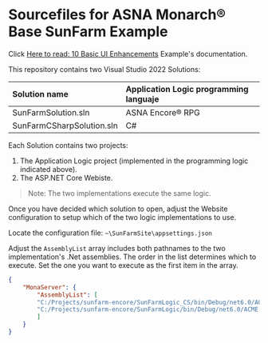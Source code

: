 # Sourcefiles for ASNA Monarch® Base SunFarm Example

  Click [Here to read: 10 Basic UI Enhancements](https://asnaqsys.github.io/examples/sunfarm/sunfarm.html) Example's documentation.

This repository contains two Visual Studio 2022 Solutions:

| Solution name | Application Logic programming languaje |
| :- | :- |
| SunFarmSolution.sln | ASNA Encore® RPG |
| SunFarmCSharpSolution.sln | C# |

Each Solution contains two projects:

1. The Application Logic project (implemented in the programming logic indicated above).
2. The ASP.NET Core Webiste.

>Note: The two implementations execute the same logic.

Once you have decided which solution to open, adjust the Website configuration to setup which of the two logic implementations to use.

Locate the configuration file: `~\SunFarmSite\appsettings.json`

Adjust the `AssemblyList` array includes both pathnames to the two implementation's .Net assemblies. The order in the list determines which to execute. Set the one you want to execute as the first item in the array.

```json
{
    "MonaServer": {
        "AssemblyList": [
        "C:/Projects/sunfarm-encore/SunFarmLogic_CS/bin/Debug/net6.0/ACME.SunFarmCustomers.dll",
        "C:/Projects/sunfarm-encore/SunFarmLogic/bin/Debug/net6.0/ACME.SunFarmCustomers.dll"
        ]
    }
}
```




